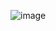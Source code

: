 ![image](https://user-images.githubusercontent.com/74038190/225813708-98b745f2-7d22-48cf-9150-083f1b00d6c9.gif)

<!--
### Hi there, I’m [Halimao](https://halimao.party/) <img src="wave.gif" width="25px">


<img align='right' src="code_night.gif" width="350" />

<br />
<br />

- 🔭 I am currently working as a Gopher.
- 🌱 I’m currently learning rust, block-chain.
- 👯 I’m looking to collaborate on block-chain and so on…
- 💬 Ask me about Anything you want~
- 😄 Pronouns: Halimao
- ⚡ Fun fact: Watching movies and traveling.

<br />
<br />
<br />

<div>
  <img align="left" height="150px" src="https://github-readme-stats.vercel.app/api?username=halimao&show_icons=true&theme=transparent" />
  <img align="center" height="150px" src="https://github-readme-stats.vercel.app/api/top-langs/?username=halimao&layout=compact&langs_count=6&theme=transparent&hide=javascript,html,css" />
</div>
<br />

<table align="center">
  <tr>
    <td colspan="2">
      <img src="https://github-readme-activity-graph.vercel.app/graph?username=Halimao&custom_title=Halimao%20Contribution%20Graph&hide_border=true&theme=react-dark" />
    </td>
  </tr>
</table>

<p align="center"> 
  Visitor count<br>
  <img src="https://profile-counter.glitch.me/halimao/count.svg" />
</p>
-->
